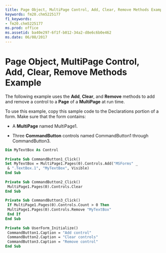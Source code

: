 ```yaml
---
title: Page Object, MultiPage Control, Add, Clear, Remove Methods Example
keywords: fm20.chm5225177
f1_keywords:
- fm20.chm5225177
ms.prod: office
ms.assetid: ba40e297-6f1f-b012-34a2-d8e6c6b0e462
ms.date: 06/08/2017
---
```



# Page Object, MultiPage Control, Add, Clear, Remove Methods Example

The following example uses the  **Add**, **Clear**, and **Remove** methods to add and remove a control to a **Page** of a **MultiPage** at run time.

To use this example, copy this sample code to the Declarations portion of a form. Make sure that the form contains:




- A  **MultiPage** named MultiPage1.
    
- Three  **CommandButton** controls named CommandButton1 through CommandButton3.
    




```vb
Dim MyTextBox As Control 
 
Private Sub CommandButton1_Click() 
Set MyTextBox = MultiPage1.Pages(0).Controls.Add("MSForms" _ 
 & ".TextBox.1", "MyTextBox", Visible) 
End Sub 
 
Private Sub CommandButton2_Click() 
 MultiPage1.Pages(0).Controls.Clear 
End Sub 
 
Private Sub CommandButton3_Click() 
 If MultiPage1.Pages(0).Controls.Count > 0 Then 
 MultiPage1.Pages(0).Controls.Remove "MyTextBox" 
 End If 
End Sub 
 
Private Sub UserForm_Initialize() 
 CommandButton1.Caption = "Add control" 
 CommandButton2.Caption = "Clear controls" 
 CommandButton3.Caption = "Remove control" 
End Sub
```


